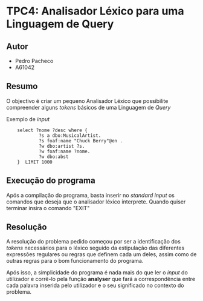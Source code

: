 # TPC4: Analisador Léxico para uma Linguagem de Query

## Autor

- Pedro Pacheco
- A61042

## Resumo

O objectivo é criar um pequeno Analisador Léxico que possibilite compreender alguns *tokens* básicos de uma Linguagem de *Query*

Exemplo de *input*
    
        select ?nome ?desc where {
                ?s a dbo:MusicalArtist.
                ?s foaf:name "Chuck Berry"@en .
                ?w dbo:artist ?s.
                ?w foaf:name ?nome.
                ?w dbo:abst
        }  LIMIT 1000

## Execução do programa
Após a compilação do programa, basta inserir no *standard input* os comandos que deseja que o analisador léxico interprete. Quando quiser terminar insira o comando "EXIT"

## Resolução

A resolução do problema pedido começou por ser a identificação dos *tokens* necessários para o léxico seguido da estipulação das diferentes expressões regulares ou regras que definem cada um deles, assim como de outras regras para o bom funcionamento do programa.

Após isso, a simplicidade do programa é nada mais do que ler o *input* do utilizador e corrê-lo pela função **analyser** que fará a correspondência entre cada palavra inserida pelo utilizador e o seu significado no contexto do problema.
